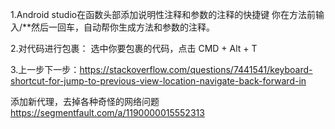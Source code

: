 1.Android studio在函数头部添加说明性注释和参数的注释的快捷键
你在方法前输入/**然后一回车，自动帮你生成方法和参数的注释。

2.对代码进行包裹：
选中你要包裹的代码，点击 CMD + Alt + T

3.上一步下一步：https://stackoverflow.com/questions/7441541/keyboard-shortcut-for-jump-to-previous-view-location-navigate-back-forward-in

添加新代理，去掉各种奇怪的网络问题 https://segmentfault.com/a/1190000015552313
